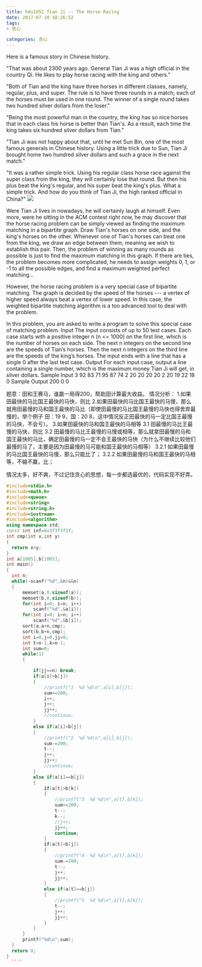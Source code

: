 ```yaml
---
title: hdu1052 Tian Ji -- The Horse Racing 
date: 2017-07-10 10:26:52
tags: 
- 贪心

categories: 贪心
---
```

Here is a famous story in Chinese history. 

"That was about 2300 years ago. General Tian Ji was a high official in the country Qi. He likes to play horse racing with the king and others." 

"Both of Tian and the king have three horses in different classes, namely, regular, plus, and super. The rule is to have three rounds in a match; each of the horses must be used in one round. The winner of a single round takes two hundred silver dollars from the loser." 

"Being the most powerful man in the country, the king has so nice horses that in each class his horse is better than Tian's. As a result, each time the king takes six hundred silver dollars from Tian." 

"Tian Ji was not happy about that, until he met Sun Bin, one of the most famous generals in Chinese history. Using a little trick due to Sun, Tian Ji brought home two hundred silver dollars and such a grace in the next match." 

"It was a rather simple trick. Using his regular class horse race against the super class from the king, they will certainly lose that round. But then his plus beat the king's regular, and his super beat the king's plus. What a simple trick. And how do you think of Tian Ji, the high ranked official in China?" 
![](https://odzkskevi.qnssl.com/6fa9aa2f0590001c7074c427f5048537?v=1499573095)

 

Were Tian Ji lives in nowadays, he will certainly laugh at himself. Even more, were he sitting in the ACM contest right now, he may discover that the horse racing problem can be simply viewed as finding the maximum matching in a bipartite graph. Draw Tian's horses on one side, and the king's horses on the other. Whenever one of Tian's horses can beat one from the king, we draw an edge between them, meaning we wish to establish this pair. Then, the problem of winning as many rounds as possible is just to find the maximum matching in this graph. If there are ties, the problem becomes more complicated, he needs to assign weights 0, 1, or -1 to all the possible edges, and find a maximum weighted perfect matching... 

However, the horse racing problem is a very special case of bipartite matching. The graph is decided by the speed of the horses --- a vertex of higher speed always beat a vertex of lower speed. In this case, the weighted bipartite matching algorithm is a too advanced tool to deal with the problem. 

In this problem, you are asked to write a program to solve this special case of matching problem. 
Input
The input consists of up to 50 test cases. Each case starts with a positive integer n (n <= 1000) on the first line, which is the number of horses on each side. The next n integers on the second line are the speeds of Tian’s horses. Then the next n integers on the third line are the speeds of the king’s horses. The input ends with a line that has a single 0 after the last test case. 
Output
For each input case, output a line containing a single number, which is the maximum money Tian Ji will get, in silver dollars. 
Sample Input
3
92 83 71
95 87 74
2
20 20
20 20
2
20 19
22 18
0
Sample Output
200
0
0

题意：田和王赛马，谁嬴一局得200，帮助田计算最大收益。
情况分析：
1.如果田最快的马比国王最快的马快，则比
2.如果田最快的马比国王最快的马慢，那么就用田最慢的马和国王最快的马比（即使田最慢的马比国王最慢的马快也得舍弃最慢的，举个例子 田：19 9，国：20 8，这中情况反正田最快的马一定比国王最慢的马快，不会亏）。
3.如果田最快的马和国王最快的马相等
3.1 田最慢的马比王最慢的马快，则比
3.2 田最慢的马比王最慢的马慢或相等，那么就拿田最慢的马和国王最快的马比，确定田最慢的马一定不会王最快的马快（为什么不继续比较他们最慢的马了，主要是因为田最慢的马可能和国王最快的马相等）
3.2.1 如果田最慢的马比国王最快的马慢，那么只能比了；
3.2.2 如果田最慢的马和国王最快的马相等，不输不赢，比；

情况太多，好不爽，不过记住贪心的思想，每一步都选最优的，代码实现不好弄。

  ````c++
#include<stdio.h>
#include<math.h>
#include<queue>
#include<string>
#include<string.h>
#include<iostream>
#include<algorithm>
using namespace std;
const int inf=0x3f3f3f3f;
int cmp(int x,int y)
{
    return x>y;
}
int a[1005],b[1005];
int main()
{
    int n;
    while(~scanf("%d",&n)&&n)
    {
        memset(a,0,sizeof(a));
        memset(b,0,sizeof(b));
        for(int i=0; i<n; i++)
            scanf("%d",&a[i]);
        for(int i=0; i<n; i++)
            scanf("%d",&b[i]);
        sort(a,a+n,cmp);
        sort(b,b+n,cmp);
        int i=0,j=0,jj=0;
        int t=n-1,k=n-1;
        int sum=0;
        while(1)
        {

            if(jj==n) break;
            if(a[i]>b[j])
            {
                //printf("1  %d %d\n",a[i],b[j]);
                sum+=200;
                i++;
                j++;
                jj++;
                //continue;
            }
            else if(a[i]<b[j])
            {
                //printf("2  %d %d\n",a[i],b[j]);
                sum-=200;
                t--;
                j++;
                jj++;
                //continue;
            }
            else if(a[i]==b[j])
            {
                if(a[t]>b[k])
                {
                    //printf("3  %d %d\n",a[t],b[k]);
                    sum+=200;
                    t--;
                    k--;
                    //j++;
                    jj++;
                    continue;
                }
                if(a[t]<b[j])
                {
                    //printf("4  %d %d\n",a[t],b[k]);
                    sum-=200;
                    t--;
                    j++;
                    jj++;
                }
                else if(a[t]==b[j])
                {
                    //printf("5  %d %d\n",a[t],b[k]);
                    t--;
                    j++;
                    jj++;
                }
            }
        }
        printf("%d\n",sum);
    }
    return 0;
}
    ````